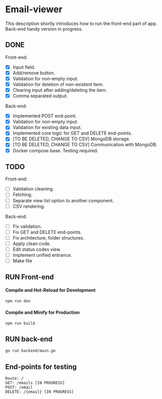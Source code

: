 # Email-viewer

This description shortly introduces how to run the front-end part of app. Back-end handy version in progress.

## DONE

Front-end:

- [x] Input field.
- [x] Add/remove button.
- [x] Validation for non-empty input.
- [x] Validation for deletion of non-existent item.
- [x] Clearing input after adding/deleting the item.
- [x] Comma separated output.

Back-end:

- [x] Implemented POST end-point.
- [x] Validation for non-empty input.
- [x] Validation for existing data input.
- [x] Implemented core logic for GET and DELETE end-points.
- [x] [TO BE DELETED, CHANGE TO CSV] MongoDB storage.  
- [x] [TO BE DELETED, CHANGE TO CSV] Communication with MongoDB.
- [x] Docker compose base. Testing required.

## TODO

Front-end:
- [ ] Validation cleaning.
- [ ] Fetching.
- [ ] Separate view list option to another component.
- [ ] CSV rendering.

Back-end:
- [ ] Fix validation.
- [ ] Fix GET and DELETE end-points.
- [ ] Fix architecture, folder structures.
- [ ] Apply clean code.
- [ ] Edit status codes view.
- [ ] Implement unified entrance.
- [ ] Make file

## RUN Front-end

#### Compile and Hot-Reload for Development

```sh 
npm run dev 
```  

#### Compile and Minify for Production

```sh 
npm run build 
```   

## RUN back-end

```sh 
go run backend/main.go 
```  

## End-points for testing

```postman 
Route: / 
GET: /emails [IN PROGRESS] 
POST: /email 
DELETE: /{email} [IN PROGRESS] 
```  
